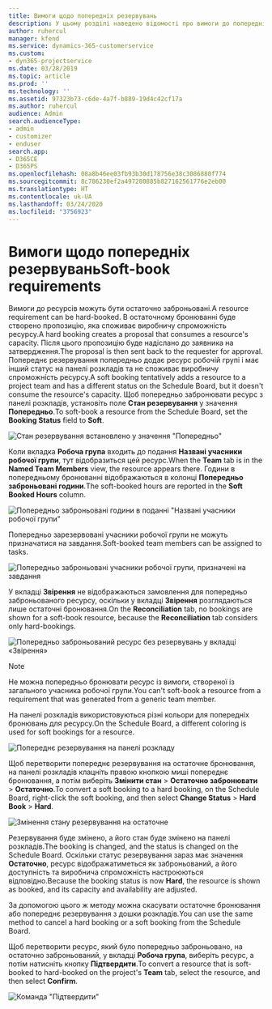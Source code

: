 ```yaml
---
title: Вимоги щодо попередніх резервувань
description: У цьому розділі наведено відомості про вимоги до попередніх резервувань.
author: ruhercul
manager: kfend
ms.service: dynamics-365-customerservice
ms.custom:
- dyn365-projectservice
ms.date: 03/28/2019
ms.topic: article
ms.prod: ''
ms.technology: ''
ms.assetid: 97323b73-c6de-4a7f-b889-19d4c42cf17a
ms.author: ruhercul
audience: Admin
search.audienceType:
- admin
- customizer
- enduser
search.app:
- D365CE
- D365PS
ms.openlocfilehash: 08a8b46ee03fb93b30d178756e38c3086880f774
ms.sourcegitcommit: 8c786230ef2a497280885b827162561776e2eb00
ms.translationtype: HT
ms.contentlocale: uk-UA
ms.lasthandoff: 03/24/2020
ms.locfileid: "3756923"
---
```

# <a name="soft-book-requirements"></a><span data-ttu-id="e026a-103">Вимоги щодо попередніх резервувань</span><span class="sxs-lookup"><span data-stu-id="e026a-103">Soft-book requirements</span></span>

<span data-ttu-id="e026a-104">Вимоги до ресурсів можуть бути остаточно заброньовані.</span><span class="sxs-lookup"><span data-stu-id="e026a-104">A resource requirement can be hard-booked.</span></span> <span data-ttu-id="e026a-105">В остаточному бронюванні буде створено пропозицію, яка споживає виробничу спроможність ресурсу.</span><span class="sxs-lookup"><span data-stu-id="e026a-105">A hard booking creates a proposal that consumes a resource's capacity.</span></span> <span data-ttu-id="e026a-106">Після цього пропозицію буде надіслано до заявника на затвердження.</span><span class="sxs-lookup"><span data-stu-id="e026a-106">The proposal is then sent back to the requester for approval.</span></span> <span data-ttu-id="e026a-107">Попереднє резервування попередньо додає ресурс робочій групі і має інший статус на панелі розкладів та не споживає виробничу спроможність ресурсу.</span><span class="sxs-lookup"><span data-stu-id="e026a-107">A soft booking tentatively adds a resource to a project team and has a different status on the Schedule Board, but it doesn't consume the resource's capacity.</span></span> <span data-ttu-id="e026a-108">Щоб попередньо забронювати ресурс з панелі розкладів, установіть поле **Стан резервування** у значення **Попередньо**.</span><span class="sxs-lookup"><span data-stu-id="e026a-108">To soft-book a resource from the Schedule Board, set the **Booking Status** field to **Soft**.</span></span>

![Стан резервування встановлено у значення "Попередньо"](media/Resource-Management-image77.png)

<span data-ttu-id="e026a-110">Коли вкладка **Робоча група** входить до подання **Названі учасники робочої групи**, тут відобразиться цей ресурс.</span><span class="sxs-lookup"><span data-stu-id="e026a-110">When the **Team** tab is in the **Named Team Members** view, the resource appears there.</span></span> <span data-ttu-id="e026a-111">Години в попередньому бронюванні відображаються в колонці **Попередньо заброньовані години**.</span><span class="sxs-lookup"><span data-stu-id="e026a-111">The soft-booked hours are reported in the **Soft Booked Hours** column.</span></span>

![Попередньо заброньовані години в поданні "Названі учасники робочої групи"](media/Resource-Management-image78.png)

<span data-ttu-id="e026a-113">Попередньо зарезервовані учасники робочої групи не можуть призначатися на завдання.</span><span class="sxs-lookup"><span data-stu-id="e026a-113">Soft-booked team members can be assigned to tasks.</span></span>

![Попередньо заброньовані учасники робочої групи, призначені на завдання](media/Resource-Management-image79.png)

<span data-ttu-id="e026a-115">У вкладці **Звірення** не відображаються замовлення для попередньо заброньованого ресурсу, оскільки у вкладці **Звірення** розглядаються лише остаточні бронювання.</span><span class="sxs-lookup"><span data-stu-id="e026a-115">On the **Reconciliation** tab, no bookings are shown for a soft-book resource, because the **Reconciliation** tab considers only hard-bookings.</span></span>

![Попередньо заброньований ресурс без резервувань у вкладці «Звірення»](media/Resource-Management-image80.png)

> [!NOTE]
> <span data-ttu-id="e026a-117">Не можна попередньо бронювати ресурс із вимоги, створеної із загального учасника робочої групи.</span><span class="sxs-lookup"><span data-stu-id="e026a-117">You can't soft-book a resource from a requirement that was generated from a generic team member.</span></span>

<span data-ttu-id="e026a-118">На панелі розкладів використовуються різні кольори для попередніх бронювань для ресурсу.</span><span class="sxs-lookup"><span data-stu-id="e026a-118">On the Schedule Board, a different coloring is used for soft bookings for a resource.</span></span>

![Попереднє резервування на панелі розкладу](media/Resource-Management-image81.png)

<span data-ttu-id="e026a-120">Щоб перетворити попереднє резервування на остаточне бронювання, на панелі розкладів клацніть правою кнопкою миші попереднє бронювання, а потім виберіть **Змінити стан** \> **Остаточно забронювати** \> **Остаточно**.</span><span class="sxs-lookup"><span data-stu-id="e026a-120">To convert a soft booking to a hard booking, on the Schedule Board, right-click the soft booking, and then select **Change Status** \> **Hard Book** \> **Hard**.</span></span>

![Змінення стану резервування на остаточне](media/Resource-Management-image82.png)

<span data-ttu-id="e026a-122">Резервування буде змінено, а його стан буде змінено на панелі розкладів.</span><span class="sxs-lookup"><span data-stu-id="e026a-122">The booking is changed, and the status is changed on the Schedule Board.</span></span> <span data-ttu-id="e026a-123">Оскільки статус резервування зараз має значення **Остаточно**, ресурс відображатиметься як заброньований, а його доступність та виробнича спроможність настроюються відповідно.</span><span class="sxs-lookup"><span data-stu-id="e026a-123">Because the booking status is now **Hard**, the resource is shown as booked, and its capacity and availability are adjusted.</span></span>

<span data-ttu-id="e026a-124">За допомогою цього ж методу можна скасувати остаточне бронювання або попереднє резервування з дошки розкладів.</span><span class="sxs-lookup"><span data-stu-id="e026a-124">You can use the same method to cancel a hard booking or a soft booking from the Schedule Board.</span></span>

<span data-ttu-id="e026a-125">Щоб перетворити ресурс, який було попередньо заброньовано, на остаточно заброньований, у вкладці **Робоча група**, виберіть ресурс, а потім натисніть кнопку **Підтвердити**.</span><span class="sxs-lookup"><span data-stu-id="e026a-125">To convert a resource that is soft-booked to hard-booked on the project's **Team** tab, select the resource, and then select **Confirm**.</span></span>

![Команда "Підтвердити"](media/Resource-Management-image83.png)
